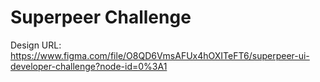 # Superpeer Challenge

Design URL: https://www.figma.com/file/O8QD6VmsAFUx4hOXITeFT6/superpeer-ui-developer-challenge?node-id=0%3A1
